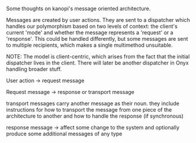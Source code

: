 Some thoughts on kanopi's message oriented architecture.


Messages are created by user actions. They are sent to a dispatcher
which handles our polymorphism based on two levels of context: the
client's current 'mode' and whether the message represents a 'request'
or a 'response'. This could be handled differently, but some messages
are sent to multiple recipients, which makes a single multimethod
unsuitable.

NOTE: The model is client-centric, which arises from the fact that the
initial dispatcher lives in the client. There will later be another
dispatcher in Onyx handling broader stuff.

User action -> request message

Request message -> response or transport message

transport messages carry another message as their noun. they include
instructions for how to transport the message from one piece of the
architecture to another and how to handle the response (if
synchronous)

response message -> affect some change to the system and optionally
produce some additional messages of any type
